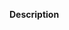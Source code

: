 **Description**
<!--- Please describe the request here. What part of the UI do you want changed? -->
<!--- How do you want it to look/work in comparison to how it is now? -->
<!--- Make sure you have checked our Roadmap first https://trello.com/b/XGV1cvtb/bdo-planner-v2-roadmap -->